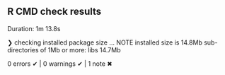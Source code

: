 ## R CMD check results

Duration: 1m 13.8s

❯ checking installed package size ... NOTE
    installed size is 14.8Mb
    sub-directories of 1Mb or more:
      libs  14.7Mb

0 errors ✔ | 0 warnings ✔ | 1 note ✖

